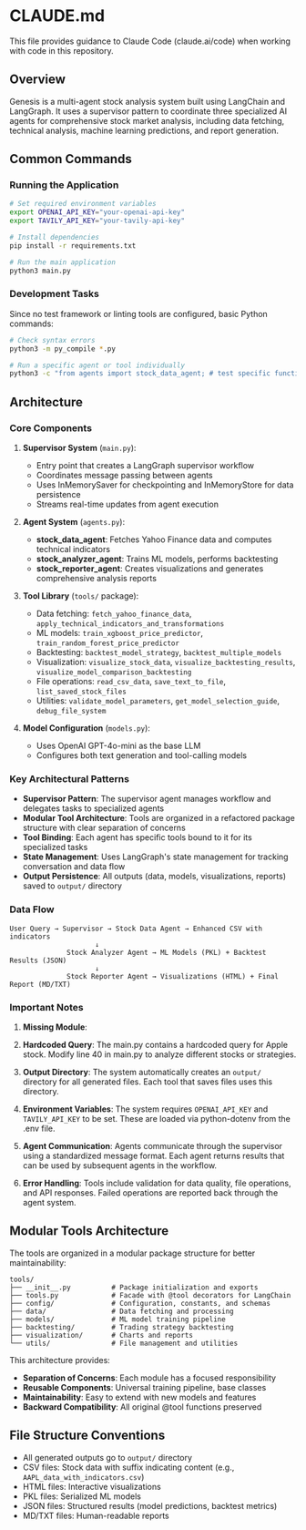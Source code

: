 # CLAUDE.md

This file provides guidance to Claude Code (claude.ai/code) when working with code in this repository.

## Overview

Genesis is a multi-agent stock analysis system built using LangChain and LangGraph. It uses a supervisor pattern to coordinate three specialized AI agents for comprehensive stock market analysis, including data fetching, technical analysis, machine learning predictions, and report generation.

## Common Commands

### Running the Application
```bash
# Set required environment variables
export OPENAI_API_KEY="your-openai-api-key"
export TAVILY_API_KEY="your-tavily-api-key"

# Install dependencies
pip install -r requirements.txt

# Run the main application
python3 main.py
```

### Development Tasks
Since no test framework or linting tools are configured, basic Python commands:
```bash
# Check syntax errors
python3 -m py_compile *.py

# Run a specific agent or tool individually
python3 -c "from agents import stock_data_agent; # test specific functionality"
```

## Architecture

### Core Components

1. **Supervisor System** (`main.py`): 
   - Entry point that creates a LangGraph supervisor workflow
   - Coordinates message passing between agents
   - Uses InMemorySaver for checkpointing and InMemoryStore for data persistence
   - Streams real-time updates from agent execution

2. **Agent System** (`agents.py`):
   - **stock_data_agent**: Fetches Yahoo Finance data and computes technical indicators
   - **stock_analyzer_agent**: Trains ML models, performs backtesting
   - **stock_reporter_agent**: Creates visualizations and generates comprehensive analysis reports

3. **Tool Library** (`tools/` package):
   - Data fetching: `fetch_yahoo_finance_data`, `apply_technical_indicators_and_transformations`
   - ML models: `train_xgboost_price_predictor`, `train_random_forest_price_predictor`
   - Backtesting: `backtest_model_strategy`, `backtest_multiple_models`
   - Visualization: `visualize_stock_data`, `visualize_backtesting_results`, `visualize_model_comparison_backtesting`
   - File operations: `read_csv_data`, `save_text_to_file`, `list_saved_stock_files`
   - Utilities: `validate_model_parameters`, `get_model_selection_guide`, `debug_file_system`

4. **Model Configuration** (`models.py`):
   - Uses OpenAI GPT-4o-mini as the base LLM
   - Configures both text generation and tool-calling models

### Key Architectural Patterns

- **Supervisor Pattern**: The supervisor agent manages workflow and delegates tasks to specialized agents
- **Modular Tool Architecture**: Tools are organized in a refactored package structure with clear separation of concerns
- **Tool Binding**: Each agent has specific tools bound to it for its specialized tasks
- **State Management**: Uses LangGraph's state management for tracking conversation and data flow
- **Output Persistence**: All outputs (data, models, visualizations, reports) saved to `output/` directory

### Data Flow

```
User Query → Supervisor → Stock Data Agent → Enhanced CSV with indicators
                     ↓
              Stock Analyzer Agent → ML Models (PKL) + Backtest Results (JSON)
                     ↓
              Stock Reporter Agent → Visualizations (HTML) + Final Report (MD/TXT)
```

### Important Notes

1. **Missing Module**: 

2. **Hardcoded Query**: The main.py contains a hardcoded query for Apple stock. Modify line 40 in main.py to analyze different stocks or strategies.

3. **Output Directory**: The system automatically creates an `output/` directory for all generated files. Each tool that saves files uses this directory.

4. **Environment Variables**: The system requires `OPENAI_API_KEY` and `TAVILY_API_KEY` to be set. These are loaded via python-dotenv from the .env file.

5. **Agent Communication**: Agents communicate through the supervisor using a standardized message format. Each agent returns results that can be used by subsequent agents in the workflow.

6. **Error Handling**: Tools include validation for data quality, file operations, and API responses. Failed operations are reported back through the agent system.

## Modular Tools Architecture

The tools are organized in a modular package structure for better maintainability:

```
tools/
├── __init__.py          # Package initialization and exports
├── tools.py             # Facade with @tool decorators for LangChain
├── config/              # Configuration, constants, and schemas
├── data/                # Data fetching and processing
├── models/              # ML model training pipeline
├── backtesting/         # Trading strategy backtesting
├── visualization/       # Charts and reports
└── utils/               # File management and utilities
```

This architecture provides:
- **Separation of Concerns**: Each module has a focused responsibility
- **Reusable Components**: Universal training pipeline, base classes
- **Maintainability**: Easy to extend with new models and features
- **Backward Compatibility**: All original @tool functions preserved

## File Structure Conventions

- All generated outputs go to `output/` directory
- CSV files: Stock data with suffix indicating content (e.g., `AAPL_data_with_indicators.csv`)
- HTML files: Interactive visualizations
- PKL files: Serialized ML models
- JSON files: Structured results (model predictions, backtest metrics)
- MD/TXT files: Human-readable reports